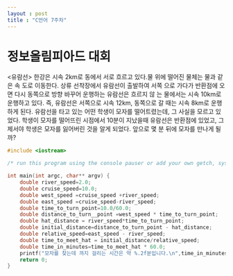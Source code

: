 ```yaml
---
layout : post
title : "C언어 7주차"
---
```


# 정보올림피아드 대회

<유람선>
한강은 시속 2km로 동에서 서로 흐르고
있다.물 위에 떨어진 물체는 물과 같은 속
도로 이동한다.
상류 선착장에서 유람선이 출발하여 서쪽
으로 가다가 반환점에 오면 다시 동쪽으로
방향 바꾸어 운행하는 유람선은 흐르지 않
는 물에서는 시속 10km로 운행하고 있다.
즉, 유람선은 서쪽으로 시속 12km,
동쪽으로 갈 때는 시속 8km로 운행하게
된다.
유람선을 타고 있는 어떤 학생이 모자를
떨어트렸는데, 그 사실을 모르고 있었다.
학생이 모자를 떨어뜨린 시점에서 10분이
지났을때 유람선은 반환점에 있었고,
그제서야 학생은 모자를 잃어버린 것을 알게
되었다.
앞으로 몇 분 뒤에 모자를 만나게 될까?


```cpp
#include <iostream>

/* run this program using the console pauser or add your own getch, system("pause") or input loop */

int main(int argc, char** argv) {
	double river_speed=2.0;
	double cruise_speed=10.0;
	double west_speed =cruise_speed +river_speed;
	double east_speed =cruise_speed-river_speed;
	double time_to_turn_point=10.0/60.0;
	double distance_to_turn__point =west_speed * time_to_turn_point;	
	double hat_distance = river_speed*time_to_turn_point;	
	double initial_distance=distance_to_turn_point - hat_distance;
	double relative_speed=east_speed - river_speed;
	double time_to_meet_hat = initial_distance/relative_speed;
	double time_in_minutes=time_to_meet_hat * 60.0;
	printf("모자를 찾는데 까지 걸리는 시간은 약 %.2f분입니다.\n",time_in_minutes);
	return 0;
}
```

